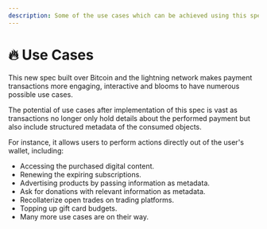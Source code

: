 ```yaml
---
description: Some of the use cases which can be achieved using this spec
---
```


# 🔥 Use Cases

This new spec built over Bitcoin and the lightning network makes payment transactions more engaging, interactive and blooms to have numerous possible use cases.

The potential of use cases after implementation of this spec is vast as transactions no longer only hold details about the performed payment but also include structured metadata of the consumed objects.&#x20;

For instance, it allows users to perform actions directly out of the user's wallet, including:&#x20;

* Accessing the purchased digital content.
* Renewing the expiring subscriptions.
* Advertising products by passing information as metadata.
* Ask for donations with relevant information as metadata.
* Recollaterize open trades on trading platforms.
* Topping up gift card budgets.&#x20;
* Many more use cases are on their way.

